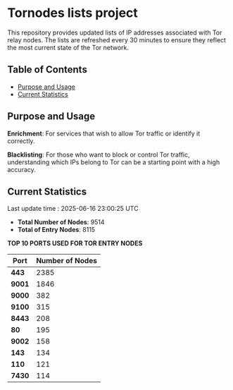 # Tornodes lists project

This repository provides updated lists of IP addresses associated with Tor relay nodes. The lists are refreshed every 30 minutes to ensure they reflect the most current state of the Tor network.

## Table of Contents

- [Purpose and Usage](#purpose-and-usage)
- [Current Statistics](#current-statistics)


## Purpose and Usage

**Enrichment**: For services that wish to allow Tor traffic or identify it correctly.

**Blacklisting**: For those who want to block or control Tor traffic, understanding which IPs belong to Tor can be a starting point with a high accuracy.

## Current Statistics

Last update time : 2025-06-16 23:00:25 UTC

- **Total Number of Nodes**: 9514
- **Total of Entry Nodes**: 8115

**TOP 10 PORTS USED FOR TOR ENTRY NODES**

| **Port** | **Number of Nodes** |
|------|-----------------|
| **443**   | 2385  |
| **9001**   | 1846  |
| **9000**   | 382  |
| **9100**   | 315  |
| **8443**   | 208  |
| **80**   | 195  |
| **9002**   | 158  |
| **143**   | 134  |
| **110**   | 121  |
| **7430**   | 114  |

